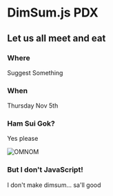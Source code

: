 # DimSum.js PDX
## Let us all meet and eat

### Where
Suggest Something

### When
Thursday Nov 5th

### Ham Sui Gok?
Yes please

![OMNOM](https://dl.dropboxusercontent.com/u/7351705/gifs/omnomnom/nom-adventure-time.gif)

### But I don't JavaScript!
I don't make dimsum... sa'll good
